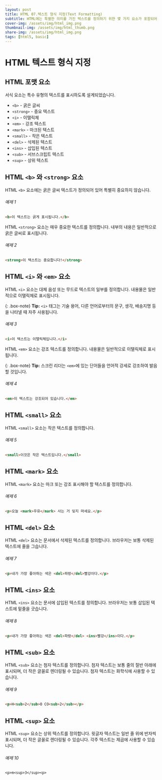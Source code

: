 ```yaml
---
layout: post
title: HTML 07.텍스트 형식 지정(Text Formatting)
subtitle: HTML에는 특별한 의미를 가진 텍스트를 정의하기 위한 몇 가지 요소가 포함되어 있습니다.
cover-img: /assets/img/html_img.png
thumbnail-img: /assets/img/html_thumb.png
share-img: /assets/img/html_img.png
tags: [html5, basic]
---
```


# HTML 텍스트 형식 지정

## HTML 포맷 요소

서식 요소는 특수 유형의 텍스트를 표시하도록 설계되었습니다.

+ ```<b>``` - 굵은 글씨
+ ```<strong>``` - 중요 텍스트
+ ```<i>``` - 이탤릭체
+ ```<em>``` - 강조 텍스트
+ ```<mark>``` - 마크된 텍스트
+ ```<small>``` - 작은 텍스트
+ ```<del>``` - 삭제된 텍스트
+ ```<ins>``` - 삽입된 텍스트
+ ```<sub>``` - 서브스크립트 텍스트
+ ```<sup>``` - 상위 텍스트

## HTML ```<b>```  와 ```<strong>``` 요소

HTML ```<b>``` 요소에는 굵은 글씨 텍스트가 정의되어 있어 특별히 중요하지 않습니다.

###### 예제 1

```html
<b>이 텍스트는 굵게 표시됩니다.</b>
```

HTML ```<strong>``` 요소는 매우 중요한 텍스트를 정의합니다. 내부의 내용은 일반적으로 굵은 글씨로 표시됩니다.

###### 예제 2

```html
<strong>이 텍스트는 중요합니다!</strong>
```

## HTML ```<i>``` 와 ```<em>``` 요소

HTML ```<i>``` 요소는 대체 음성 또는 무드로 텍스트의 일부를 정의합니다. 내용물은 일반적으로 이탤릭체로 표시됩니다.

{: .box-note}
**Tip:** ```<i>``` 태그는 기술 용어, 다른 언어로부터의 문구, 생각, 배송지명 등을 나타낼 때 자주 사용됩니다.

###### 예제 3

```html
<i>이 텍스트는 이탤릭체입니다.</i>
```

HTML ```<em>``` 요소는 강조 텍스트를 정의합니다. 내용물은 일반적으로 이탤릭체로 표시됩니다.

{: .box-note}
**Tip:** 스크린 리더는 ```<em>```에 있는 단어들을 언어적 강세로 강조하여 발음할 것입니다.

###### 예제 4

```html
<em>이 텍스트는 강조되어 있습니다.</em>
```

## HTML ```<small>``` 요소

HTML ```<small>``` 요소는 작은 텍스트를 정의합니다.

###### 예제 5

```html
<small>이것은 작은 텍스트입니다.</small>
```

## HTML ```<mark>``` 요소

HTML ```<mark>``` 요소는 마크 또는 강조 표시해야 할 텍스트를 정의합니다.

###### 예제 6

```html
<p>오늘 <mark>우유</mark> 사는 거 잊지 마세요.</p>
```

## HTML ```<del>``` 요소

HTML ```<del>``` 요소는 문서에서 삭제된 텍스트를 정의합니다. 브라우저는 보통 삭제된 텍스트에 줄을 그습니다.

###### 예제 7

```html
<p>내가 가장 좋아하는 색은 <del>파랑</del>빨강이다.</p>
```

## HTML ```<ins>``` 요소

HTML ```<ins>``` 요소는 문서에 삽입된 텍스트를 정의합니다. 브라우저는 보통 삽입된 텍스트에 밑줄을 긋습니다.

###### 예제 8

```html
<p>내가 가장 좋아하는 색은 <del>파랑</del> <ins>빨강</ins>이다.</p>
```

## HTML ```<sub>``` 요소

HTML ```<sub>``` 요소는 첨자 텍스트를 정의합니다. 첨자 텍스트는 보통 줄의 절반 아래에 표시되며, 더 작은 글꼴로 렌더링될 수 있습니다. 첨자 텍스트는 화학식에 사용할 수 있습니다.

###### 예제 9

```html
<p>H<sub>2</sub>O CO<sub>2</sub></p>
```

## HTML ```<sup>``` 요소

HTML ```<sup>``` 요소는 상위 텍스트를 정의합니다. 윗글자 텍스트는 일반 줄 위에 반자씩 표시되며, 더 작은 글꼴로 렌더링될 수 있습니다. 각주 텍스트는 제곱에 사용할 수 있습니다.

###### 예제 10

```
<p>m<sup>3</sup><p>
```
